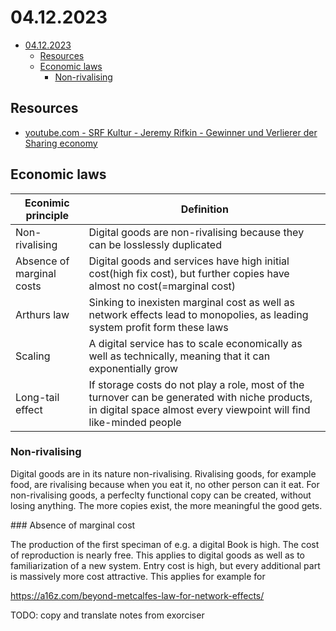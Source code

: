 # 04.12.2023

- [04.12.2023](#04122023)
  - [Resources](#resources)
  - [Economic laws](#economic-laws)
    - [Non-rivalising](#non-rivalising)


## Resources

- [youtube.com - SRF Kultur - Jeremy Rifkin - Gewinner und Verlierer der Sharing economy](https://www.youtube.com/watch?v=PpYi5ubtx3Q)


## Economic laws

| Econimic principle        | Definition                                                                                                                                                           |
| ------------------------- | -------------------------------------------------------------------------------------------------------------------------------------------------------------------- |
| Non-rivalising            | Digital goods are non-rivalising because they can be losslessly duplicated                                                                                           |
| Absence of marginal costs | Digital goods and services have high initial cost(high fix cost), but further copies have almost no cost(=marginal cost)                                             |
| Arthurs law               | Sinking to inexisten marginal cost as well as network effects lead to monopolies, as leading system profit form these laws                                           |
| Scaling                   | A digital service has to scale economically as well as technically, meaning that it can exponentially grow                                                           |
| Long-tail effect          | If storage costs do not play a role, most of the turnover can be generated with niche products, in digital space almost every viewpoint will find like-minded people |

### Non-rivalising

Digital goods are in its nature non-rivalising. Rivalising goods, for example food, are rivalising because when you eat it, no other person can it eat. For non-rivalising goods, a perfeclty functional copy can be created, without losing anything. The more copies exist, the more meaningful the good gets.

### Absence of marginal cost

The production of the first speciman of e.g. a digital Book is high. The cost of reproduction is nearly free. This applies to digital goods as well as to familiarization of a new system. Entry cost is high, but every additional part is massively more cost attractive. This applies for example for 

https://a16z.com/beyond-metcalfes-law-for-network-effects/

TODO: copy and translate notes from exorciser